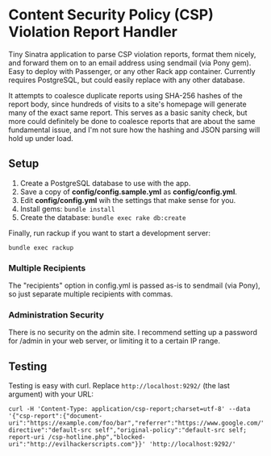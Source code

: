 # Content Security Policy (CSP) Violation Report Handler

Tiny Sinatra application to parse CSP violation reports,
format them nicely, and forward them on to an email address
using sendmail (via Pony gem). Easy to deploy with Passenger,
or any other Rack app container. Currently requires PostgreSQL,
but could easily replace with any other database.

It attempts to coalesce duplicate reports using SHA-256 hashes
of the report body, since hundreds of visits to a site's
homepage will generate many of the exact same report. This serves as
a basic sanity check, but more could definitely be done to coalesce
reports that are about the same fundamental issue, and I'm not
sure how the hashing and JSON parsing will hold up under load.

## Setup

1. Create a PostgreSQL database to use with the app.
2. Save a copy of __config/config.sample.yml__ as __config/config.yml__.
3. Edit __config/config.yml__ wih the settings that make sense for you.
4. Install gems: ```bundle install```
5. Create the database: ```bundle exec rake db:create```

Finally, run rackup if you want to start a development server:

    bundle exec rackup


### Multiple Recipients

The "recipients" option in config.yml is passed as-is to sendmail
(via Pony), so just separate multiple recipients with commas.

### Administration Security

There is no security on the admin site. I recommend setting up a
password for /admin in your web server, or limiting it to a certain
IP range.

## Testing

Testing is easy with curl. Replace ```http://localhost:9292/```
(the last argument) with your URL:

    curl -H 'Content-Type: application/csp-report;charset=utf-8' --data '{"csp-report":{"document-uri":"https://example.com/foo/bar","referrer":"https://www.google.com/","violated-directive":"default-src self","original-policy":"default-src self; report-uri /csp-hotline.php","blocked-uri":"http://evilhackerscripts.com"}}' 'http://localhost:9292/'
